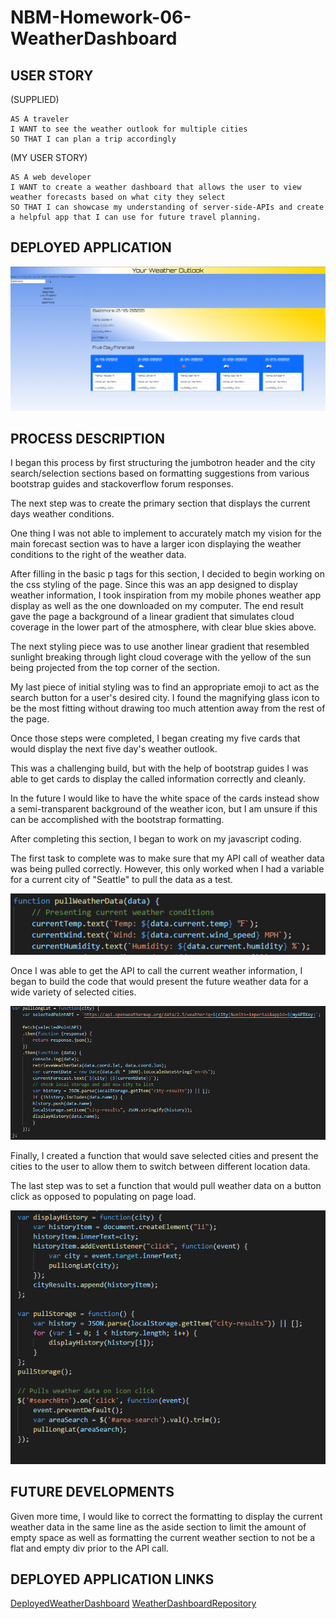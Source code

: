 # NBM-Homework-06-WeatherDashboard

## USER STORY

(SUPPLIED)

    AS A traveler
    I WANT to see the weather outlook for multiple cities
    SO THAT I can plan a trip accordingly

(MY USER STORY)

    AS A web developer
    I WANT to create a weather dashboard that allows the user to view weather forecasts based on what city they select
    SO THAT I can showcase my understanding of server-side-APIs and create a helpful app that I can use for future travel planning.

## DEPLOYED APPLICATION

![DeployedWeatherApplicationImage](./images/Weather-Dashboard.PNG "Deployed Weather App")

## PROCESS DESCRIPTION

I began this process by first structuring the jumbotron header and the city search/selection sections based on formatting suggestions from various bootstrap guides and stackoverflow forum responses. 

The next step was to create the primary section that displays the current days weather conditions. 

One thing I was not able to implement to accurately match my vision for the main forecast section was to have a larger icon displaying the weather conditions to the right of the weather data.

After filling in the basic p tags for this section, I decided to begin working on the css styling of the page. Since this was an app designed to display weather information, I took inspiration from my mobile phones weather app display as well as the one downloaded on my computer. The end result gave the page a background of a linear gradient that simulates cloud coverage in the lower part of the atmosphere, with clear blue skies above. 

The next styling piece was to use another linear gradient that resembled sunlight breaking through light cloud coverage with the yellow of the sun being projected from the top corner of the section. 

My last piece of initial styling was to find an appropriate emoji to act as the search button for a user's desired city. I found the magnifying glass icon to be the most fitting without drawing too much attention away from the rest of the page. 

Once those steps were completed, I began creating my five cards that would display the next five day's weather outlook. 

This was a challenging build, but with the help of bootstrap guides I was able to get cards to display the called information correctly and cleanly. 

In the future I would like to have the white space of the cards instead show a semi-transparent background of the weather icon, but I am unsure if this can be accomplished with the bootstrap formatting. 

After completing this section, I began to work on my javascript coding. 

The first task to complete was to make sure that my API call of weather data was being pulled correctly. However, this only worked when I had a variable for a current city of "Seattle" to pull the data as a test. 

![InitialAPICalljsCode](./images/Pull-Weather-Data.PNG "Initial API Call Code")

Once I was able to get the API to call the current weather information, I began to build the code that would present the future weather data for a wide variety of selected cities. 

![PullLonLatjsCode](./images/Pull-Lon-Lat.PNG "Longitude and Latitude selection code")

Finally, I created a function that would save selected cities and present the cities to the user to allow them to switch between different location data. 

The last step was to set a function that would pull weather data on a button click as opposed to populating on page load.

![DisplayHistoryandSaveBtnCode](./images/Display-History-and-Search-Button.PNG "Display History and Save Button Code")

## FUTURE DEVELOPMENTS 

Given more time, I would like to correct the formatting to display the current weather data in the same line as the aside section to limit the amount of empty space as well as formatting the current weather section to not be a flat and empty div prior to the API call.


## DEPLOYED APPLICATION LINKS

[DeployedWeatherDashboard](https://nathanmilburn.github.io/NBM-Homework-06-WeatherDashboard/)
[WeatherDashboardRepository](https://github.com/NathanMilburn/NBM-Homework-06-WeatherDashboard)
